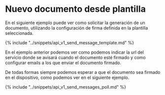 # Nuevo documento desde plantilla

En el siguiente ejemplo puede ver como solicitar la generación de un documento, utilizando la configuración de firma definida en la plantilla seleccionada.

{% include "../snippets/api_v1_send_message_template.md" %}

En el ejemplo anterior podemos ver como podemos indicar la url del servicio donde se avisará cuando el documento esté firmado y como configurar emails a los que enviar el documento firmado.

De todas formas siempre podemos esperar a que el documento sea firmado en el dispositivo, como podemos ver en el siguiente ejemplo.

{% include "../snippets/api_v1_send_messages_poll.md" %}
